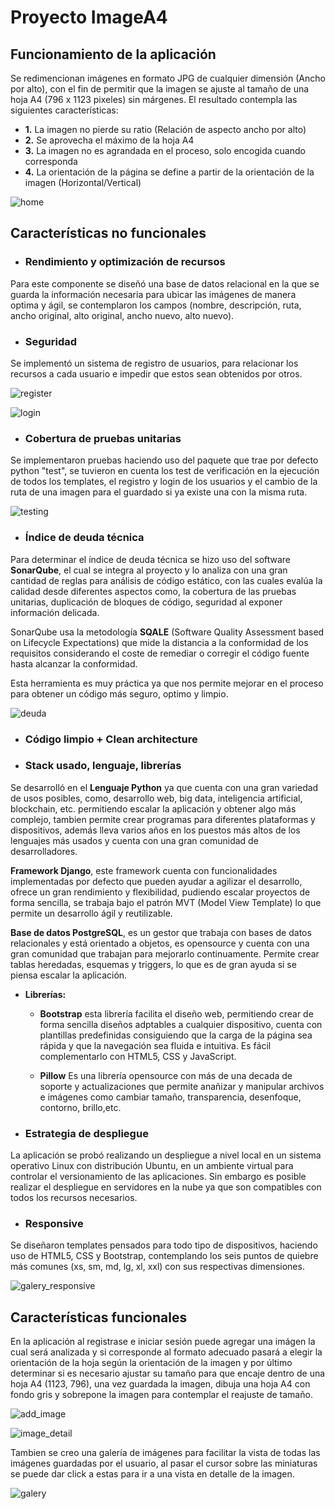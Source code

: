 # Proyecto ImageA4

## Funcionamiento de la aplicación

Se redimencionan imágenes en formato JPG de cualquier dimensión (Ancho por alto), con el fin de permitir que la imagen se ajuste al tamaño de una hoja A4 (796 x 1123 pixeles) sin márgenes. El resultado contempla las siguientes características:

- **1.** La imagen no pierde su ratio (Relación de aspecto ancho por alto)
- **2.** Se aprovecha el máximo de la hoja A4
- **3.** La imagen no es agrandada en el proceso, solo encogida cuando corresponda
- **4.** La orientación de la página se define a partir de la orientación de la imagen (Horizontal/Vertical)

![home](images_readme/home.png "home")

## Características no funcionales

- ### Rendimiento y optimización de recursos

Para este componente se diseñó una base de datos relacional en la que se guarda la información necesaria para ubicar las imágenes de manera optima y ágil, se contemplaron los campos (nombre, descripción, ruta, ancho original, alto original, ancho nuevo, alto nuevo).

- ### Seguridad

Se implementó un sistema de registro de usuarios, para relacionar los recursos a cada usuario e impedir que estos sean obtenidos por otros.

![register](images_readme/register.png "register")

![login](images_readme/login.png "login")

- ### Cobertura de pruebas unitarias

Se implementaron pruebas haciendo uso del paquete que trae por defecto python "test", se tuvieron en cuenta los test de verificación en la ejecución de todos los templates, el registro y login de los usuarios y el cambio de la ruta de una imagen para el guardado si ya existe una con la misma ruta.

![testing](images_readme/testing.png "testing")

- ### Índice de deuda técnica

Para determinar el índice de deuda técnica se hizo uso del software **SonarQube**, el cual se integra al proyecto y lo analiza con una gran cantidad de reglas para análisis de código estático, con las cuales evalúa la calidad desde diferentes aspectos como, la cobertura de las pruebas unitarias, duplicación de bloques de código, seguridad al exponer información delicada.

SonarQube usa la metodología **SQALE** (Software Quality Assessment based on Lifecycle Expectations) que mide la distancia a la conformidad de los requisitos considerando el coste de remediar o corregir el código fuente hasta alcanzar la conformidad.

Esta herramienta es muy práctica ya que nos permite mejorar en el proceso para obtener un código más seguro, optimo y limpio.

![deuda](images_readme/deuda.png "deuda")

- ### Código limpio + Clean architecture

- ### Stack usado, lenguaje, librerías

Se desarrolló en el **Lenguaje Python** ya que cuenta con una gran variedad de usos posibles, como, desarrollo web, big data, inteligencia artificial, blockchain, etc. permitiendo escalar la aplicación y obtener algo más complejo, tambien permite crear programas para diferentes plataformas y dispositivos, además lleva varios años en los puestos más altos de los lenguajes más usados y cuenta con una gran comunidad de desarrolladores.

**Framework Django**, este framework cuenta con funcionalidades implementadas por defecto que pueden ayudar a agilizar el desarrollo, ofrece un gran rendimiento y flexibilidad, pudiendo escalar proyectos de forma sencilla, se trabaja bajo el patrón MVT (Model View Template) lo que permite un desarrollo ágil y reutilizable.

**Base de datos PostgreSQL**, es un gestor que trabaja con bases de datos relacionales y está orientado a objetos, es opensource y cuenta con una gran comunidad que trabajan para mejorarlo continuamente. Permite crear tablas heredadas, esquemas y triggers, lo que es de gran ayuda si se piensa escalar la aplicación.

- **Librerías:**
  - **Bootstrap** esta librería facilita el diseño web, permitiendo crear de forma sencilla diseños adptables a cualquier dispositivo, cuenta con plantillas predefinidas consiguiendo que la carga de la página sea rápida y que la navegación sea fluida e intuitiva. Es fácil complementarlo con HTML5, CSS y JavaScript.

  - **Pillow** Es una librería opensource con más de una decada de soporte y actualizaciones que permite anañizar y manipular archivos e imágenes como cambiar tamaño, transparencia, desenfoque, contorno, brillo,etc.

- ### Estrategia de despliegue

La aplicación se probó realizando un despliegue a nivel local en un sistema operativo Linux con distribución Ubuntu, en un ambiente virtual para controlar el versionamiento de las aplicaciones. Sin embargo es posible realizar el despliegue en servidores en la nube ya que son compatibles con todos los recursos necesarios.

- ### Responsive

Se diseñaron templates pensados para todo tipo de dispositivos, haciendo uso de HTML5, CSS y Bootstrap, contemplando los seis puntos de quiebre más comunes (xs, sm, md, lg, xl, xxl) con sus respectivas dimensiones.

![galery_responsive](images_readme/galery_responsive.png "galery_responsive")

## Características funcionales

En la aplicación al registrase e iniciar sesión puede agregar una imágen la cual será analizada y si corresponde al formato adecuado pasará a elegir la orientación de la hoja según la orientación de la imagen y por último determinar si es necesario ajustar su tamaño para que encaje dentro de una hoja A4 (1123, 796), una vez guardada la imagen, dibuja una hoja A4 con fondo gris y sobrepone la imagen para contemplar el reajuste de tamaño.

![add_image](images_readme/add_image.png "add_image")

![image_detail](images_readme/image_detail.png "image_detail")

Tambien se creo una galería de imágenes para facilitar la vista de todas las imágenes guardadas por el usuario, al pasar el cursor sobre las miniaturas se puede dar click a estas para ir a una vista en detalle de la imagen.

![galery](images_readme/galery.png "galery")


